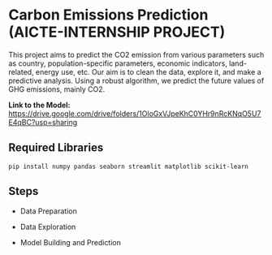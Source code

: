 
# Carbon Emissions Prediction (AICTE-INTERNSHIP PROJECT)

This project aims to predict the CO2 emission from various parameters such as country, population-specific parameters, economic indicators, land-related, energy use, etc. Our aim is to clean the data, explore it, and make a predictive analysis. Using a robust algorithm, we predict the future values of GHG emissions, mainly CO2.

**Link to the Model:**
https://drive.google.com/drive/folders/1OloGxVJpeKhC0YHr9nRcKNqO5U7E4qBC?usp=sharing


## Required Libraries
```pip install numpy pandas seaborn streamlit matplotlib scikit-learn```
    
## Steps

- Data Preparation

- Data Exploration

- Model Building and Prediction
